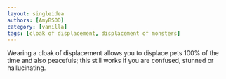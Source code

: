 ```yaml
---
layout: singleidea
authors: [AmyBSOD]
category: [vanilla]
tags: [cloak of displacement, displacement of monsters]
---
```

Wearing a cloak of displacement allows you to displace pets 100% of the time and also peacefuls; this still works if you are confused, stunned or hallucinating.
